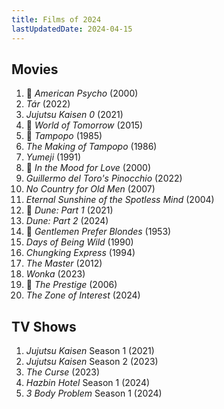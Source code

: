 ```yaml
---
title: Films of 2024
lastUpdatedDate: 2024-04-15
---
```


## Movies

1. 🔁 *American Psycho* (2000)
2. *Tár* (2022)
3. *Jujutsu Kaisen 0* (2021)
4. 🔁 *World of Tomorrow* (2015)
5. 🔁 *Tampopo* (1985)
6. *The Making of Tampopo* (1986)
7. *Yumeji* (1991)
8. 🔁 *In the Mood for Love* (2000)
9. *Guillermo del Toro's Pinocchio* (2022)
10. *No Country for Old Men* (2007)
11. *Eternal Sunshine of the Spotless Mind* (2004)
12. 🔁 *Dune: Part 1* (2021)
13. *Dune: Part 2* (2024)
14. 🔁 *Gentlemen Prefer Blondes* (1953)
15. *Days of Being Wild* (1990)
16. *Chungking Express* (1994)
17. *The Master* (2012)
18. *Wonka* (2023)
19. 🔁 *The Prestige* (2006)
20. *The Zone of Interest* (2024)

## TV Shows

1. *Jujutsu Kaisen* Season 1 (2021)
2. *Jujutsu Kaisen* Season 2 (2023)
3. *The Curse* (2023)
4. *Hazbin Hotel* Season 1 (2024)
5. *3 Body Problem* Season 1 (2024)